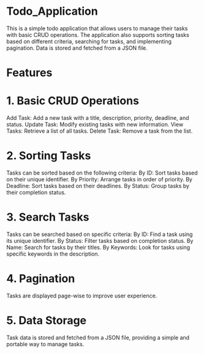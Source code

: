# Todo_Application
This is a simple todo application that allows users to manage their tasks with basic CRUD operations. The application also supports sorting tasks based on different criteria, searching for tasks, and implementing pagination. Data is stored and fetched from a JSON file.

# Features
# 1. Basic CRUD Operations
Add Task: Add a new task with a title, description, priority, deadline, and status.
Update Task: Modify existing tasks with new information.
View Tasks: Retrieve a list of all tasks.
Delete Task: Remove a task from the list.

# 2. Sorting Tasks
Tasks can be sorted based on the following criteria:
By ID: Sort tasks based on their unique identifier.
By Priority: Arrange tasks in order of priority.
By Deadline: Sort tasks based on their deadlines.
By Status: Group tasks by their completion status.

# 3. Search Tasks
Tasks can be searched based on specific criteria:
By ID: Find a task using its unique identifier.
By Status: Filter tasks based on completion status.
By Name: Search for tasks by their titles.
By Keywords: Look for tasks using specific keywords in the description.

# 4. Pagination
Tasks are displayed page-wise to improve user experience.

# 5. Data Storage
Task data is stored and fetched from a JSON file, providing a simple and portable way to manage tasks.

